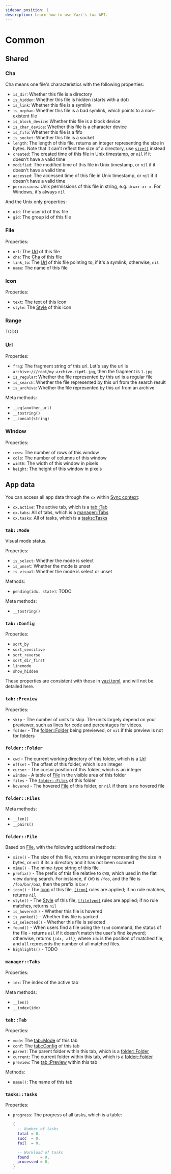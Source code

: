 ```yaml
---
sidebar_position: 1
description: Learn how to use Yazi's Lua API.
---
```


# Common

## Shared

### Cha

Cha means one file's characteristics with the following properties:

- `is_dir`: Whether this file is a directory
- `is_hidden`: Whether this file is hidden (starts with a dot)
- `is_link`: Whether this file is a symlink
- `is_orphan`: Whether this file is a bad symlink, which points to a non-existent file
- `is_block_device`: Whether this file is a block device
- `is_char_device`: Whether this file is a character device
- `is_fifo`: Whether this file is a fifo
- `is_socket`: Whether this file is a socket
- `length`: The length of this file, returns an integer representing the size in bytes. Note that it can't reflect the size of a directory, use [`size()`](#folderfile) instead
- `created`: The created time of this file in Unix timestamp, or `nil` if it doesn't have a valid time
- `modified`: The modified time of this file in Unix timestamp, or `nil` if it doesn't have a valid time
- `accessed`: The accessed time of this file in Unix timestamp, or `nil` if it doesn't have a valid time
- `permissions`: Unix permissions of this file in string, e.g. `drwxr-xr-x`. For Windows, it's always `nil`

And the Unix only properties:

- `uid`: The user id of this file
- `gid`: The group id of this file

### File

Properties:

- `url`: The [Url](#url) of this file
- `cha`: The [Cha](#cha) of this file
- `link_to`: The [Url](#url) of this file pointing to, if it's a symlink; otherwise, `nil`
- `name`: The name of this file

### Icon

Properties:

- `text`: The text of this icon
- `style`: The [Style](#uistyle) of this icon

### Range

TODO

### Url

Properties:

- `frag`: The fragment string of this url. Let's say the url is `archive:///root/my-archive.zip#1.jpg`, then the fragment is `1.jpg`
- `is_regular`: Whether the file represented by this url is a regular file
- `is_search`: Whether the file represented by this url from the search result
- `is_archive`: Whether the file represented by this url from an archive

Meta methods:

- `__eq(another_url)`
- `__tostring()`
- `__concat(string)`

### Window

Properties:

- `rows`: The number of rows of this window
- `cols`: The number of columns of this window
- `width`: The width of this window in pixels
- `height`: The height of this window in pixels

## App data

You can access all app data through the `cx` within [Sync context](./overview.md#sync-context):

- `cx.active`: The active tab, which is a [tab::Tab](#tabtab)
- `cx.tabs`: All of tabs, which is a [manager::Tabs](#managertabs)
- `cx.tasks`: All of tasks, which is a [tasks::Tasks](#taskstasks)

### `tab::Mode`

Visual mode status.

Properties:

- `is_select`: Whether the mode is select
- `is_unset`: Whether the mode is unset
- `is_visual`: Whether the mode is select or unset

Methods:

- `pending(idx, state)`: TODO

Meta methods:

- `__tostring()`

### `tab::Config`

Properties:

- `sort_by`
- `sort_sensitive`
- `sort_reverse`
- `sort_dir_first`
- `linemode`
- `show_hidden`

These properties are consistent with those in [yazi.toml](../configuration/yazi.md), and will not be detailed here.

### `tab::Preview`

Properties:

- `skip` - The number of units to skip. The units largely depend on your previewer, such as lines for code and percentages for videos.
- `folder` - The [folder::Folder](#folderfolder) being previewed, or `nil` if this preview is not for folders

### `folder::Folder`

- `cwd` - The current working directory of this folder, which is a [Url](#url)
- `offset` - The offset of this folder, which is an integer
- `cursor` - The cursor position of this folder, which is an integer
- `window` - A table of [File](#file) in the visible area of this folder
- `files` - The [`folder::Files`](#folderfiles) of this folder
- `hovered` - The hovered [File](#file) of this folder, or `nil` if there is no hovered file

### `folder::Files`

Meta methods:

- `__len()`
- `__pairs()`

### `folder::File`

Based on [File](#file), with the following additional methods:

- `size()` - The size of this file, returns an integer representing the size in bytes, or `nil` if its a directory and it has not been scanned
- `mime()` - The mime-type string of this file
- `prefix()` - The prefix of this file relative to `CWD`, which used in the flat view during search. For instance, if `CWD` is `/foo`, and the file is `/foo/bar/baz`, then the prefix is `bar/`
- `icon()` - The [Icon](#icon) of this file, [`[icon]`](../configuration/theme.md#icons) rules are applied; if no rule matches, returns `nil`
- `style()` - The [Style](#uistyle) of this file, [`[filetype]`](../configuration/theme.md#filetype) rules are applied; if no rule matches, returns `nil`
- `is_hovered()` - Whether this file is hovered
- `is_yanked()` - Whether this file is yanked
- `is_selected()` - Whether this file is selected
- `found()` - When users find a file using the `find` command, the status of the file - returns `nil` if it doesn't match the user's find keyword; otherwise, returns `{idx, all}`, where `idx` is the position of matched file, and `all` represents the number of all matched files.
- `highlights()` - TODO

### `manager::Tabs`

Properties:

- `idx`: The index of the active tab

Meta methods:

- `__len()`
- `__index(idx)`

### `tab::Tab`

Properties:

- `mode`: The [tab::Mode](#tabmode) of this tab
- `conf`: The [tab::Config](#tabconfig) of this tab
- `parent`: The parent folder within this tab, which is a [folder::Folder](#folderfolder)
- `current`: The current folder within this tab, which is a [folder::Folder](#folderfolder)
- `preview`: The [tab::Preview](#tabpreview) within this tab

Methods:

- `name()`: The name of this tab

### `tasks::Tasks`

Properties:

- `progress`: The progress of all tasks, which is a table:

  ```lua
  {
  	-- Number of tasks
  	total = 0,
  	succ  = 0,
  	fail  = 0,

  	-- Workload of tasks
  	found     = 0,
  	processed = 0,
  }
  ```
